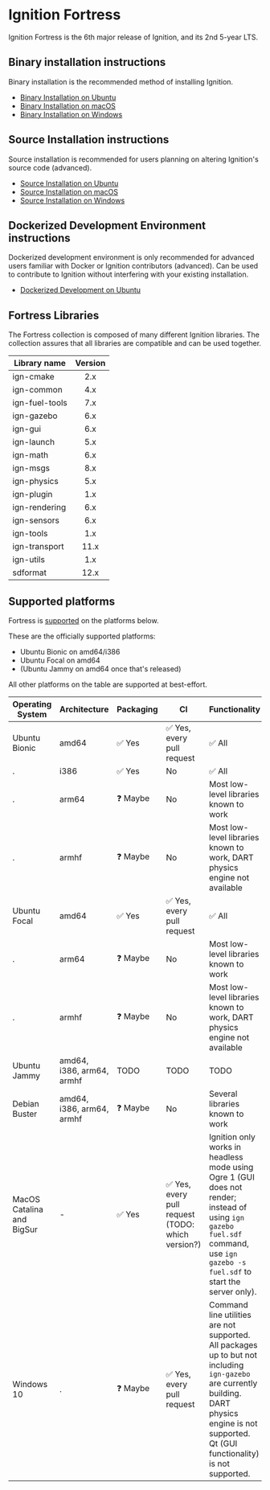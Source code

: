 # Ignition Fortress

Ignition Fortress is the 6th major release of Ignition, and its 2nd 5-year LTS.

## Binary installation instructions

Binary installation is the recommended method of installing Ignition.

 * [Binary Installation on Ubuntu](install_ubuntu)
 * [Binary Installation on macOS](install_osx)
 * [Binary Installation on Windows](install_windows)

## Source Installation instructions

Source installation is recommended for users planning on altering Ignition's source code (advanced).

 * [Source Installation on Ubuntu](install_ubuntu_src)
 * [Source Installation on macOS](install_osx_src)
 * [Source Installation on Windows](install_windows_src)

## Dockerized Development Environment instructions

Dockerized development environment is only recommended for advanced users familiar with Docker or Ignition contributors (advanced).
Can be used to contribute to Ignition without interfering with your existing installation.

 * [Dockerized Development on Ubuntu](ign_docker_env)

## Fortress Libraries

The Fortress collection is composed of many different Ignition libraries. The
collection assures that all libraries are compatible and can be used together.

| Library name       | Version       |
| ------------------ |:-------------:|
|   ign-cmake        |       2.x     |
|   ign-common       |       4.x     |
|   ign-fuel-tools   |       7.x     |
|   ign-gazebo       |       6.x     |
|   ign-gui          |       6.x     |
|   ign-launch       |       5.x     |
|   ign-math         |       6.x     |
|   ign-msgs         |       8.x     |
|   ign-physics      |       5.x     |
|   ign-plugin       |       1.x     |
|   ign-rendering    |       6.x     |
|   ign-sensors      |       6.x     |
|   ign-tools        |       1.x     |
|   ign-transport    |      11.x     |
|   ign-utils        |       1.x     |
|   sdformat         |      12.x     |

## Supported platforms

Fortress is [supported](/docs/all/releases) on the platforms below.

These are the officially supported platforms:

* Ubuntu Bionic on amd64/i386
* Ubuntu Focal on amd64
* (Ubuntu Jammy on amd64 once that's released)

All other platforms on the table are supported at best-effort.

Operating System | Architecture | Packaging | CI | Functionality
---------------- | ------------ | --------- | -- | -------------
Ubuntu Bionic    | amd64        | ✅ Yes    | ✅ Yes, every pull request | ✅ All
.                | i386         | ✅ Yes    | No | ✅ All
.                | arm64        | ❓ Maybe  | No | Most low-level libraries known to work
.                | armhf        | ❓ Maybe  | No | Most low-level libraries known to work, DART physics engine not available
Ubuntu Focal     | amd64        | ✅ Yes    | ✅ Yes, every pull request | ✅ All
.                | arm64        | ❓ Maybe  | No | Most low-level libraries known to work
.                | armhf        | ❓ Maybe  | No | Most low-level libraries known to work, DART physics engine not available
Ubuntu Jammy     | amd64, i386, arm64, armhf | TODO    | TODO | TODO
Debian Buster    | amd64, i386, arm64, armhf | ❓ Maybe | No | Several libraries known to work
MacOS Catalina and BigSur | -   | ✅ Yes    | ✅ Yes, every pull request (TODO: which version?) | Ignition only works in headless mode using Ogre 1 (GUI does not render; instead of using `ign gazebo fuel.sdf` command, use `ign gazebo -s fuel.sdf` to start the server only).
Windows 10       | .            | ❓ Maybe  | ✅ Yes, every pull request | Command line utilities are not supported. All packages up to but not including `ign-gazebo` are currently building. DART physics engine is not supported. Qt (GUI functionality) is not supported.

